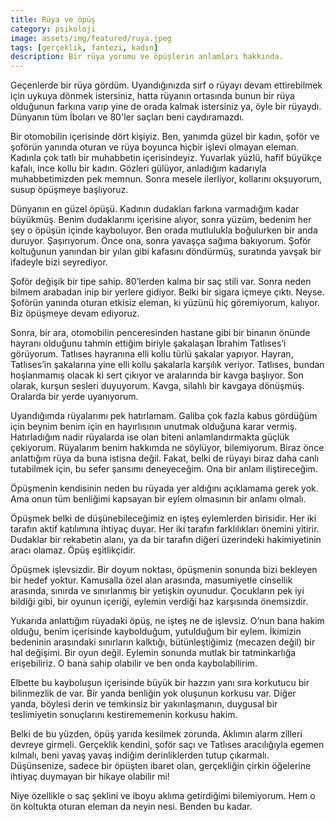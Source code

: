 ```yaml
---
title: Rüya ve öpüş
category: psikoloji
image: assets/img/featured/ruya.jpeg
tags: [gerçeklik, fantezi, kadın]
description: Bir rüya yorumu ve öpüşlerin anlamları hakkında.
--- 
```


Geçenlerde bir rüya gördüm. Uyandığınızda sırf o rüyayı devam ettirebilmek için uykuya dönmek istersiniz, hatta rüyanın ortasında bunun bir rüya olduğunun farkına varıp yine de orada kalmak istersiniz ya, öyle bir rüyaydı. Dünyanın tüm İboları ve 80'ler saçları beni caydıramazdı.

Bir otomobilin içerisinde dört kişiyiz. Ben, yanımda güzel bir kadın, şoför ve şoförün yanında oturan ve rüya boyunca hiçbir işlevi olmayan eleman. Kadınla çok tatlı bir muhabbetin içerisindeyiz. Yuvarlak yüzlü, hafif büyükçe kafalı, ince kollu bir kadın. Gözleri gülüyor, anladığım kadarıyla muhabbetimizden pek memnun. Sonra mesele ilerliyor, kollarını okşuyorum, susup öpüşmeye başlıyoruz. 

Dünyanın en güzel öpüşü. Kadının dudakları farkına varmadığım kadar büyükmüş. Benim dudaklarımı içerisine alıyor, sonra yüzüm, bedenim her şey o öpüşün içinde kayboluyor. Ben orada mutlulukla boğulurken bir anda duruyor. Şaşırıyorum. Önce ona, sonra yavaşça sağıma bakıyorum. Şoför koltuğunun yanından bir yılan gibi kafasını döndürmüş, suratında yavşak bir ifadeyle bizi seyrediyor. 

Şoför değişik bir tipe sahip. 80’lerden kalma bir saç stili var. Sonra neden bilmem arabadan inip bir yerlere gidiyor. Belki bir sigara içmeye çıktı. Neyse. Şoförün yanında oturan etkisiz eleman, ki yüzünü hiç göremiyorum, kalıyor. Biz öpüşmeye devam ediyoruz. 

Sonra, bir ara, otomobilin penceresinden hastane gibi bir binanın önünde hayranı olduğunu tahmin ettiğim biriyle şakalaşan İbrahim Tatlıses’i görüyorum. Tatlıses hayranına elli kollu türlü şakalar yapıyor. Hayran, Tatlıses’in şakalarına yine elli kollu şakalarla karşılık veriyor. Tatlıses, bundan hoşlanmamış olacak ki sert çıkıyor ve aralarında bir kavga başlıyor. Son olarak, kurşun sesleri duyuyorum. Kavga, silahlı bir kavgaya dönüşmüş. Oralarda bir yerde uyanıyorum. 

Uyandığımda rüyalarımı pek hatırlamam. Galiba çok fazla kabus gördüğüm için beynim benim için en hayırlısının unutmak olduğuna karar vermiş. Hatırladığım nadir rüyalarda ise olan biteni anlamlandırmakta güçlük çekiyorum. Rüyalarım benim hakkımda ne söylüyor, bilemiyorum. Biraz önce anlattığım rüya da buna istisna değil. Fakat, belki de rüyayı biraz daha canlı tutabilmek için, bu sefer şansımı deneyeceğim. Ona bir anlam iliştireceğim. 

Öpüşmenin kendisinin neden bu rüyada yer aldığını açıklamama gerek yok. Ama onun tüm benliğimi kapsayan bir eylem olmasının bir anlamı olmalı. 

Öpüşmek belki de düşünebileceğimiz en işteş eylemlerden birisidir. Her iki tarafın aktif katılımına ihtiyaç duyar. Her iki tarafın farklılıkları önemini yitirir. Dudaklar bir rekabetin alanı, ya da bir tarafın diğeri üzerindeki hakimiyetinin aracı olamaz. Öpüş eşitlikçidir. 

Öpüşmek işlevsizdir. Bir doyum noktası, öpüşmenin sonunda bizi bekleyen bir hedef yoktur. Kamusalla özel alan arasında, masumiyetle cinsellik arasında, sınırda ve sınırlanmış bir yetişkin oyunudur. Çocukların pek iyi bildiği gibi, bir oyunun içeriği, eylemin verdiği haz karşısında önemsizdir. 

Yukarıda anlattığım rüyadaki öpüş, ne işteş ne de işlevsiz. O’nun bana hakim olduğu, benim içerisinde kaybolduğum, yutulduğum bir eylem. İkimizin bedeninin arasındaki sınırların kalktığı, bütünleştiğimiz (mecazen değil) bir hal değişimi. Bir oyun değil. Eylemin sonunda mutlak bir tatminkarlığa erişebiliriz. O bana sahip olabilir ve ben onda kaybolabilirim. 

Elbette bu kayboluşun içerisinde büyük bir hazzın yanı sıra korkutucu bir bilinmezlik de var. Bir yanda benliğin yok oluşunun korkusu var. Diğer yanda, böylesi derin ve temkinsiz bir yakınlaşmanın, duygusal bir teslimiyetin sonuçlarını kestirememenin korkusu hakim. 

Belki de bu yüzden, öpüş yarıda kesilmek zorunda. Aklımın alarm zilleri devreye girmeli. Gerçeklik kendini, şoför saçı ve Tatlıses aracılığıyla egemen kılmalı, beni yavaş yavaş indiğim derinliklerden tutup çıkarmalı. Düşünsenize, sadece bir öpüşten ibaret olan, gerçekliğin çirkin öğelerine ihtiyaç duymayan bir hikaye olabilir mi! 

Niye özellikle o saç şeklini ve iboyu aklıma getirdiğimi bilemiyorum. Hem o ön koltukta oturan eleman da neyin nesi. Benden bu kadar. 


